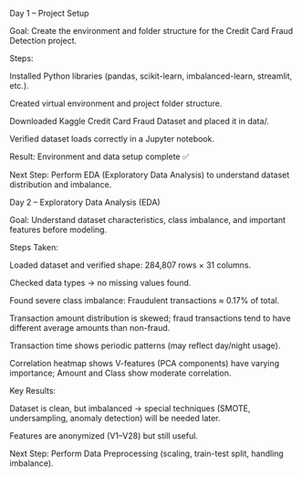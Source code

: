 Day 1 – Project Setup

Goal: Create the environment and folder structure for the Credit Card Fraud Detection project.

Steps:

Installed Python libraries (pandas, scikit-learn, imbalanced-learn, streamlit, etc.).

Created virtual environment and project folder structure.

Downloaded Kaggle Credit Card Fraud Dataset and placed it in data/.

Verified dataset loads correctly in a Jupyter notebook.

Result: Environment and data setup complete ✅

Next Step: Perform EDA (Exploratory Data Analysis) to understand dataset distribution and imbalance.


Day 2 – Exploratory Data Analysis (EDA)

Goal: Understand dataset characteristics, class imbalance, and important features before modeling.

Steps Taken:

Loaded dataset and verified shape: 284,807 rows × 31 columns.

Checked data types → no missing values found.

Found severe class imbalance: Fraudulent transactions ≈ 0.17% of total.

Transaction amount distribution is skewed; fraud transactions tend to have different average amounts than non-fraud.

Transaction time shows periodic patterns (may reflect day/night usage).

Correlation heatmap shows V-features (PCA components) have varying importance; Amount and Class show moderate correlation.

Key Results:

Dataset is clean, but imbalanced → special techniques (SMOTE, undersampling, anomaly detection) will be needed later.

Features are anonymized (V1–V28) but still useful.

Next Step: Perform Data Preprocessing (scaling, train-test split, handling imbalance).